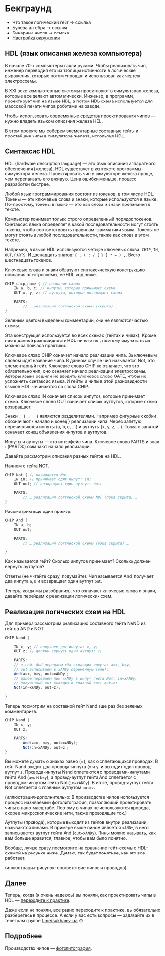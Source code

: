 # Бекграунд

- Что такое логический гейт -> ссылка
- Булева алгебра -> ссылка
- Бинарные числа -> ссылка
- [Настройка окружения](README.md)

## HDL (язык описания железа компьютера)

В начале 70-х компьютеры паяли руками. Чтобы реализовать чип, инженер переводил его из таблицы истинности в логические выражения, которые потом упрощал и использовал как чертеж электросхемы.

В XXI веке компьютерные системы проектируют в симуляторах железа, которые все делают автоматически. Инженер, в программе, проектирует чип на языке HDL, а потом HDL-схема используется для массовой печати чипов роботами на заводе.

Чтобы использовать современные средства проектирования чипов — нужно владеть языком описания железа HDL.

В этом проекте мы соберем элементарные составные гейты и простейшие чипы в симуляторе железа, используя HDL.

## Синтаксис HDL

HDL (hardware description language) — это язык описания аппаратного обеспечения (железа). HDL существует в контексте программы-симулятора железа. Проектировать чип в симуляторе железа проще, чем перепаивать его вживую. Цена ошибки меньше, процесс разработки быстрее.

Любой язык программирования состоит из токенов, в том числе HDL. Токены — это ключевые слова и знаки, которые используются в языке. По-простому, токены в языке — это как слова и знаки препинания в тексте.

Компьютер понимает только строго определенный порядок токенов. Синтаксис языка определяет в какой последовательности могут стоять токены, чтобы соответствовать правилам грамматики языка. Токены не могут стоять в любой последовательности, также как слова в этом тексте.

Например, в языке HDL используются четыре ключевых слова: `CHIP`, `IN`, `OUT`, `PARTS`. И двенадцать знаков: `{ . ( : / [ } ] * = ) ,`. Всего шестнадцать токенов.

Ключевые слова и знаки образуют синтаксическую конструкцию описания электросхемы, ее HDL код ниже.

```java
CHIP chip_name { // название схемы
    IN a, b, c; // инпуты, которые принимает схема
    OUT x, y, z; // аутпуты, которые возвращает схема

    PARTS:
        // … реализация логической схемы (скрыта) …
}
```

Зеленым цветом выделены комментарии, они не являются частью схемы.

Эта конструкция используется во всех схемах (гейтах и чипах). Кроме нее в данной разновидности HDL ничего нет, поэтому выучить язык можно за полчаса практики.

Ключевое слово CHIP означает начало реализации чипа. За ключевым словом идет название чипа. В данном случае чип называется Not, это элементарный гейт. Ключевое слово CHIP не означает, что это обязательно чип, оно означает начало реализации электросхемы. Авторы языка решили не вводить ключевое слово GATE, чтобы не усложнять синтаксис языка. И гейты и чипы в этой разновидности языков HDL начинаются со слова CHIP.

Ключевое слово IN означает список инпутов, которые принимает схема. Ключевое слово OUT означает список аутпутов, которые схема возвращает.

Знаки `, { ; : }` являются разделителями. Например фигурные скобки обозначают { начало и конец } реализации чипа. Через запятую перечисляются инпуты (a, b, c, …) и аутпуты (x, y, z, …). Точка с запятой означает конец объявления инпутов и аутпутов.

Инпуты и аутпуты — это интерфейс чипа. Ключевое слово PARTS и знак : (PARTS:) означают начало реализации.

Давайте рассмотрим описания разных гейтов на HDL.

Начнем с гейта NOT.

```java
CHIP Not { // называется Not
    IN in; // принимает один инпут: in;
    OUT out; // возвращает один аутпут: out;

    PARTS:
        // … реализация логической схемы NOT (пока скрыта) …
}
```

Рассмотрим еще один пример:

```java
CHIP And {
    IN a, b;
    OUT out;

    PARTS:
        // … реализация логической схемы (пока скрыта) …

}
```

Как называется гейт? Сколько инпутов принимает? Сколько должен вернуть аутпутов?

Ответы (не читайте сразу, подумайте): Чип называется And, получает два инпута `a`, `b` и возвращает один аутпут `out`.

Теперь, когда мы разобрались, что означают ключевые слова и знаки, давайте перейдем к реализации логических схем.

## Реализация логических схем на HDL

Для примера рассмотрим реализацию составного гейта NAND из гейтов AND и NOT.

```java
CHIP Nand {

    IN x, y; // получаем два инпута: x, y;
    OUT z; // должны вернуть один аутпут: z;

    PARTS:
    // в гейт And передаем оба входящих инпута: a=x, b=y;
    // out записываем в xANDy переменную (пин);
    And(a=x, b=y, out=xANDy);
    // далее передаем пин xANDy в инпут гейта Not: in=xANDy;
    // полученный out выводим в главный out: out=z;
    Not(in=xANDy, out=z);

}
```

Теперь посмотрим на составной гейт Nand еще раз без зеленых комментариев.

```java
CHIP Nand {
    IN x, y;
    OUT z;

    PARTS:
        And(a=x, b=y, out=xANDy);
        Not(in=xANDy, out=z);
}
```

Вы можете думать о знаках равно (=), как о сплетающихся проводах. В гейт Nand входит два провода-инпута (`x` и `y`) и выходит один провод-аутпут `z`. Провода-инпуты Nand сплетаются с проводами-инпутами гейта And (`a=x` и `b=y`), а провод-аутпут гейта And сплетается с проводом-инпутом гейта Not (`in=xANDy`). В итоге, провод-аутпут гейта Not сплетается с главным аутпутом `out=z`.

(иллюстрация-дополнительно: В производстве чипов используется процесс называемый фотолитография, позволяющий проектировать чипы в нано-масштабе. Поэтому в чипах не используются провода, скорее микроскопические нити, также проводящие ток.)

Аутпуты (провода), которые выходят из гейтов внутри реализации, называются пинами. В примере выше пином является `xANDy`, в него записывается аутпут гейта And (`out=xANDy`). Пины можно называть, как вам больше нравится, главное, чтобы вам было понятно.

Вообще, лучше сразу посмотрите на сравнение гейт-схемы с HDL-схемой на рисунке ниже. Думаю, так будет понятнее, как это все работает.

(иллюстрация-рисунок: соответствие пинов и проводов)

## Далее

Теперь, когда (я очень надеюсь) вы поняли, как проектировать чипы в HDL — [переходите к практике](https://github.com/di-sukharev/computer/blob/4c88d0da3622a1f4e608f6c53e81d7c04c441376/projects/01-gates/elementary/README.md).

Даже если не поняли, все равно переходите к практике, вы обязательно разберетесь в процессе. А если у вас есть вопросы — задавайте их в телеграм группе [t.me/sukharev_qa](https://www.t.me/sukharev_qa) 🌞

## Подробнее

Производство чипов — [фотолитография](https://ru.wikipedia.org/wiki/Фотолитография).
